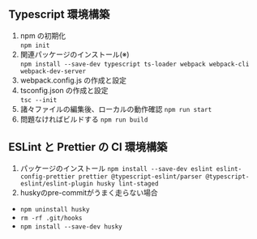 ## Typescript 環境構築

1. npm の初期化  
    `npm init`
2. 関連パッケージのインストール(※)  
    `npm install --save-dev typescript ts-loader webpack webpack-cli webpack-dev-server`
3. webpack.config.js の作成と設定
4. tsconfig.json の作成と設定  
    `tsc --init`
5. 諸々ファイルの編集後、ローカルの動作確認
    `npm run start`
6. 問題なければビルドする
    `npm run build`

## ESLint と Prettier の CI 環境構築

1. パッケージのインストール
    `npm install --save-dev eslint eslint-config-prettier prettier @typescript-eslint/parser @typescript-eslint/eslint-plugin husky lint-staged`
2. huskyのpre-commitがうまく走らない場合
  - `npm uninstall husky`
  - `rm -rf .git/hooks`
  - `npm install --save-dev husky`